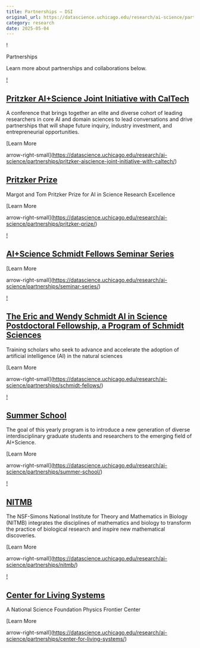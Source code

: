 ```yaml
---
title: Partnerships – DSI
original_url: https://datascience.uchicago.edu/research/ai-science/partnerships
category: research
date: 2025-05-04
---
```


!

Partnerships

Learn more about partnerships and collaborations below.

[!](https://datascience.uchicago.edu/research/ai-science/partnerships/pritzker-aiscience-joint-initiative-with-caltech/)

## [Pritzker AI+Science Joint Initiative with CalTech](https://datascience.uchicago.edu/research/ai-science/partnerships/pritzker-aiscience-joint-initiative-with-caltech/)

A conference that brings together an elite and diverse cohort of leading researchers in core AI and domain sciences to lead conversations and drive partnerships that will shape future inquiry, industry investment, and entrepreneurial opportunities.

[Learn More

arrow-right-small](https://datascience.uchicago.edu/research/ai-science/partnerships/pritzker-aiscience-joint-initiative-with-caltech/)

## [Pritzker Prize](https://datascience.uchicago.edu/research/ai-science/partnerships/pritzker-prize/)

Margot and Tom Pritzker Prize for AI in Science Research Excellence

[Learn More

arrow-right-small](https://datascience.uchicago.edu/research/ai-science/partnerships/pritzker-prize/)

[!](https://datascience.uchicago.edu/research/ai-science/partnerships/seminar-series/)

## [AI+Science Schmidt Fellows Seminar Series](https://datascience.uchicago.edu/research/ai-science/partnerships/seminar-series/)

[Learn More

arrow-right-small](https://datascience.uchicago.edu/research/ai-science/partnerships/seminar-series/)

[!](https://datascience.uchicago.edu/research/ai-science/partnerships/schmidt-fellows/)

## [The Eric and Wendy Schmidt AI in Science Postdoctoral Fellowship, a Program of Schmidt Sciences](https://datascience.uchicago.edu/research/ai-science/partnerships/schmidt-fellows/)

Training scholars who seek to advance and accelerate the adoption of artificial intelligence (AI) in the natural sciences

[Learn More

arrow-right-small](https://datascience.uchicago.edu/research/ai-science/partnerships/schmidt-fellows/)

[!](https://datascience.uchicago.edu/research/ai-science/partnerships/summer-school/)

## [Summer School](https://datascience.uchicago.edu/research/ai-science/partnerships/summer-school/)

The goal of this yearly program is to introduce a new generation of diverse interdisciplinary graduate students and researchers to the emerging field of AI+Science.

[Learn More

arrow-right-small](https://datascience.uchicago.edu/research/ai-science/partnerships/summer-school/)

[!](https://datascience.uchicago.edu/research/ai-science/partnerships/nitmb/)

## [NITMB](https://datascience.uchicago.edu/research/ai-science/partnerships/nitmb/)

The NSF-Simons National Institute for Theory and Mathematics in Biology (NITMB) integrates the disciplines of mathematics and biology to transform the practice of biological research and inspire new mathematical discoveries.

[Learn More

arrow-right-small](https://datascience.uchicago.edu/research/ai-science/partnerships/nitmb/)

[!](https://datascience.uchicago.edu/research/ai-science/partnerships/center-for-living-systems/)

## [Center for Living Systems](https://datascience.uchicago.edu/research/ai-science/partnerships/center-for-living-systems/)

A National Science Foundation Physics Frontier Center

[Learn More

arrow-right-small](https://datascience.uchicago.edu/research/ai-science/partnerships/center-for-living-systems/)